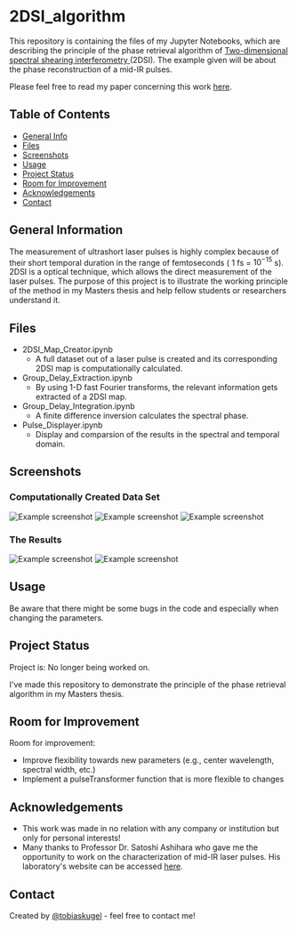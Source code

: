 # 2DSI_algorithm
This repository is containing the files of my Jupyter Notebooks, which are describing the principle of the phase retrieval algorithm of <a href="https://opg.optica.org/ol/abstract.cfm?uri=ol-31-13-2063">Two-dimensional spectral shearing interferometry </a> (2DSI). The example given will be about the phase reconstruction of a mid-IR pulses.

Please feel free to read my paper concerning this work <a href="https://opg.optica.org/ao/abstract.cfm?uri=ao-61-4-1076">here</a>.
## Table of Contents
* [General Info](#general-information)
* [Files](#technologies-used)
* [Screenshots](#screenshots)
* [Usage](#usage)
* [Project Status](#project-status)
* [Room for Improvement](#room-for-improvement)
* [Acknowledgements](#acknowledgements)
* [Contact](#contact)
<!-- * [License](#license) -->


## General Information
The measurement of ultrashort laser pulses is highly complex because of their short temporal duration in the range of femtoseconds ( $1$ fs = $10^{-15}$ s). 2DSI is a optical technique, which allows the direct measurement of the laser pulses.
The purpose of this project is to illustrate the working principle of the method in my Masters thesis and help fellow students or researchers understand it.

## Files
* 2DSI_Map_Creator.ipynb
    * A full dataset out of a laser pulse is created and its corresponding 2DSI map is computationally calculated.
* Group_Delay_Extraction.ipynb
    * By using 1-D fast Fourier transforms, the relevant information gets extracted of a 2DSI map.
* Group_Delay_Integration.ipynb
    * A finite difference inversion calculates the spectral phase.
* Pulse_Displayer.ipynb
    * Display and comparsion of the results in the spectral and temporal domain.


## Screenshots
### Computationally Created Data Set
![Example screenshot](./Screenshots/CrZnSlaserpulse_1.png)
![Example screenshot](./Screenshots/SpectrallyShearedPulses_1.png)
![Example screenshot](./Screenshots/2DSImap_1.png)
### The Results
![Example screenshot](./Screenshots/PhaseRetrievalResult_1.png)
![Example screenshot](./Screenshots/PhaseRetrievalResultTime_1.png)

## Usage
Be aware that there might be some bugs in the code and especially when changing the parameters.

## Project Status
Project is: No longer being worked on.

I've made this repository to demonstrate the principle of the phase retrieval algorithm in my Masters thesis.


## Room for Improvement
Room for improvement:
- Improve flexibility towards new parameters (e.g., center wavelength, spectral width, etc.)
- Implement a pulseTransformer function that is more flexible to changes


## Acknowledgements
- This work was made in no relation with any company or institution but only for personal interests!
- Many thanks to Professor Dr. Satoshi Ashihara who gave me the opportunity to work on the characterization of mid-IR laser pulses. His laboratory's website can be accessed <a href="http://www.ashihara.iis.u-tokyo.ac.jp/wordpress/">here</a>.

## Contact
Created by [@tobiaskugel](https://www.tobiaskugel.com/) - feel free to contact me!